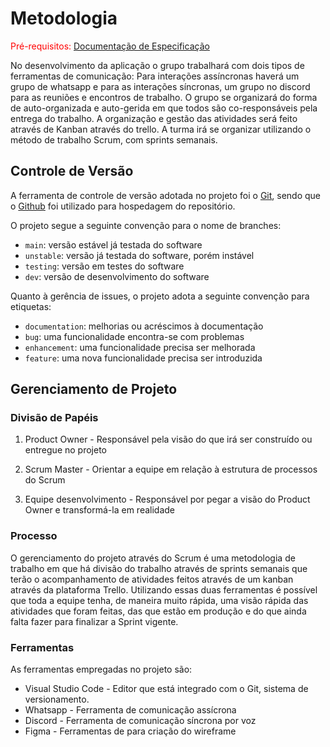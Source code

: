 
# Metodologia

<span style="color:red">Pré-requisitos: <a href="2-Especificação do Projeto.md"> Documentação de Especificação</a></span>


No desenvolvimento da aplicação o grupo trabalhará com dois tipos de ferramentas de comunicação: Para interações assíncronas haverá um grupo de whatsapp e para as interações síncronas, um grupo no discord para as reuniões e encontros de trabalho. O grupo se organizará do forma de auto-organizada e auto-gerida em que todos são co-responsáveis pela entrega do trabalho. A organização e gestão das atividades será feito através de Kanban através do trello. A turma irá se organizar utilizando o método de trabalho Scrum, com sprints semanais. 

## Controle de Versão

A ferramenta de controle de versão adotada no projeto foi o
[Git](https://git-scm.com/), sendo que o [Github](https://github.com)
foi utilizado para hospedagem do repositório.

O projeto segue a seguinte convenção para o nome de branches:

- `main`: versão estável já testada do software
- `unstable`: versão já testada do software, porém instável
- `testing`: versão em testes do software
- `dev`: versão de desenvolvimento do software

Quanto à gerência de issues, o projeto adota a seguinte convenção para
etiquetas:

- `documentation`: melhorias ou acréscimos à documentação
- `bug`: uma funcionalidade encontra-se com problemas
- `enhancement`: uma funcionalidade precisa ser melhorada
- `feature`: uma nova funcionalidade precisa ser introduzida


## Gerenciamento de Projeto

### Divisão de Papéis

1. Product Owner - Responsável pela visão do que irá ser construído ou entregue no projeto

2. Scrum Master - Orientar a equipe em relação à estrutura de processos do Scrum

3. Equipe desenvolvimento - Responsável por pegar a visão do Product Owner e transformá-la em realidade


### Processo

O gerenciamento do projeto através do Scrum é uma metodologia de trabalho em que há divisão do trabalho através de sprints semanais que terão o acompanhamento de atividades feitos através de um kanban através da plataforma Trello. Utilizando essas duas ferramentas é possível que toda a equipe tenha, de maneira muito rápida, uma visão rápida das atividades que foram feitas, das que estão em produção e do que ainda falta fazer para finalizar a Sprint vigente.


### Ferramentas

As ferramentas empregadas no projeto são:

- Visual Studio Code - Editor que está integrado com o Git, sistema de versionamento.
- Whatsapp - Ferramenta de comunicação assícrona
- Discord - Ferramenta de comunicação síncrona por voz
- Figma - Ferramentas de para criação do wireframe
